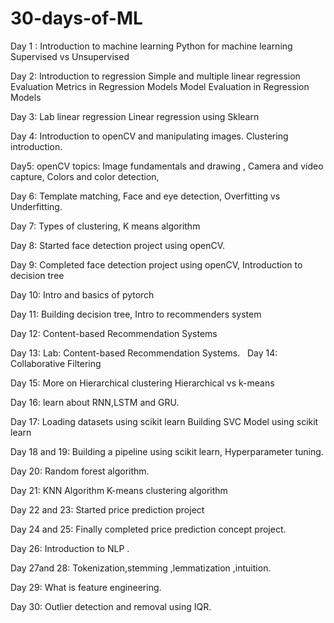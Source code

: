 # 30-days-of-ML

Day 1 :
Introduction to machine learning 
Python for machine learning
Supervised vs Unsupervised 

Day 2:
Introduction to regression
Simple and multiple linear regression
Evaluation Metrics in Regression Models
Model Evaluation in Regression Models

Day 3:
Lab linear regression
Linear regression using Sklearn 

Day 4:
Introduction to openCV and 
manipulating images.
Clustering introduction.

Day5:
openCV topics:
Image fundamentals and drawing ,
Camera and video capture,
Colors and color detection,

Day 6:
Template matching,
Face and eye detection,
Overfitting vs Underfitting.

Day 7:
Types of clustering,
K means algorithm

Day 8: 
Started face detection project using openCV.

Day 9:
Completed face detection project using openCV,
Introduction to decision tree

Day 10:
Intro and basics of pytorch 

Day 11:
Building decision tree,
Intro to recommenders system


Day 12: 
Content-based Recommendation Systems

Day 13:
Lab: Content-based Recommendation Systems.
  
Day 14:
Collaborative Filtering

Day 15:
More on Hierarchical clustering 
Hierarchical vs k-means 

Day 16:
learn about RNN,LSTM and GRU.

Day 17:
Loading datasets using scikit learn 
Building SVC Model using scikit learn

Day 18 and 19:
Building a pipeline using scikit learn,
Hyperparameter tuning.

Day 20:
Random forest algorithm.

Day 21:
KNN Algorithm
K-means clustering algorithm

Day 22 and 23:
Started price prediction project 

Day 24 and 25:
Finally completed price prediction concept project.



Day 26:
Introduction to NLP .

Day 27and 28:
Tokenization,stemming ,lemmatization ,intuition.

Day 29:
What is feature engineering.

Day 30:
Outlier detection and removal using IQR.

